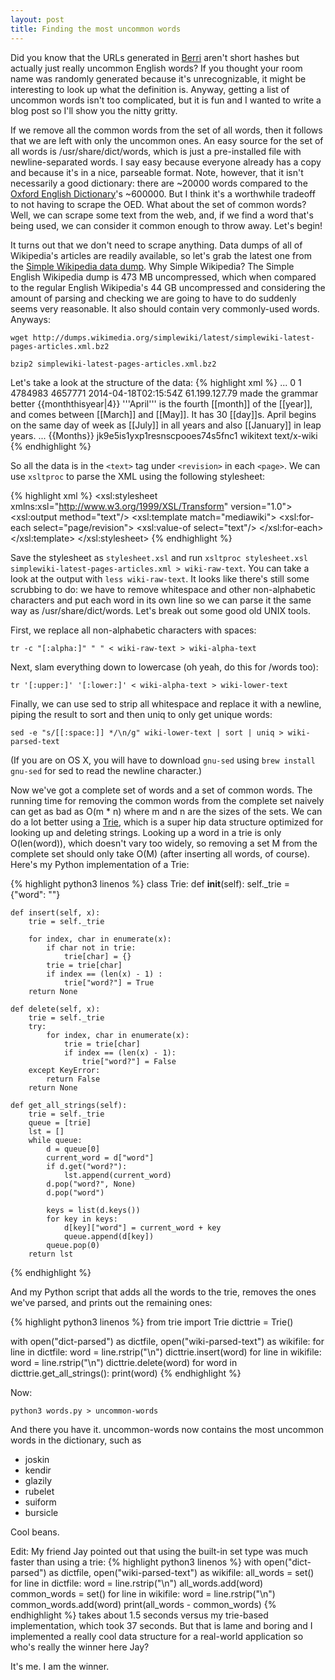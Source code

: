 ```yaml
---
layout: post
title: Finding the most uncommon words
---
```

Did you know that the URLs generated in [Berri](http://berri.io/) aren't
short hashes but actually just really uncommon English words? If you
thought your room name was randomly generated because it's
unrecognizable, it might be interesting to look up what the
definition is. Anyway, getting a list of uncommon words isn't
too complicated, but it is fun and I wanted to write a blog post
so I'll show you the nitty gritty.

If we remove all the common words from the set of all words,
then it follows that we are left with only the uncommon ones.
An easy source for the set of all words is /usr/share/dict/words,
which is just a pre-installed file with newline-separated words.
I say easy because everyone already has a copy and because it's
in a nice, parseable format. Note, however, that it isn't
necessarily a good dictionary: there are ~20000 words compared
to the [Oxford English Dictionary](http://www.oed.com/)'s  ~600000. But I think
it's a worthwhile tradeoff to not having to scrape the OED.
What about the set of common words? Well, we can scrape some
text from the web, and, if we find a word that's being used,
we can consider it common enough to throw away. Let's begin!

It turns out that we don't need to scrape anything. Data dumps
of all of Wikipedia's articles are readily available, so let's
grab the latest one from the [Simple Wikipedia data dump](http://dumps.wikimedia.org/simplewiki/latest/). Why
Simple Wikipedia? The Simple English Wikipedia dump is 473 MB
uncompressed, which when compared to the regular English
Wikipedia's 44 GB uncompressed and considering the amount of
parsing and checking we are going to have to do suddenly seems
very reasonable. It also should contain very commonly-used words. Anyways:

`wget http://dumps.wikimedia.org/simplewiki/latest/simplewiki-latest-pages-articles.xml.bz2`

`bzip2 simplewiki-latest-pages-articles.xml.bz2`

Let's take a look at the structure of the data:
{% highlight xml %}
<mediawiki xmlns="http://www.mediawiki.org/xml/export-0.9/" xmlns:xsi="http://www.w3.org/2001/XMLSchema-instance" xsi:schemaLocation="http://www.mediawiki.org/xml/export-0.9/ http://www.mediawiki.org/xml/export-0.9.xsd" version="0.9" xml:lang="en">
  <siteinfo>
    ...
  </siteinfo>
    <page>
    <title>April</title>
    <ns>0</ns>
    <id>1</id>
    <revision>
      <id>4784983</id>
      <parentid>4657771</parentid>
      <timestamp>2014-04-18T02:15:54Z</timestamp>
      <contributor>
        <ip>61.199.127.79</ip>
      </contributor>
      <comment>made the grammar better</comment>
      <text xml:space="preserve">{{monththisyear|4}}
'''April''' is the fourth [[month]] of the [[year]], and comes between [[March]] and [[May]]. It has 30 [[day]]s. April begins on the same day of week as [[July]] in all years and also [[January]] in leap years.
...
{{Months}}</text>
      <sha1>jk9e5is1yxp1resnscpooes74s5fnc1</sha1>
      <model>wikitext</model>
      <format>text/x-wiki</format>
    </revision>
  </page>
{% endhighlight %}

So all the data is in the `<text>` tag under `<revision>` in each
`<page>`. We can use `xsltproc` to parse the XML using the following stylesheet:

{% highlight xml %}
<xsl:stylesheet xmlns:xsl="http://www.w3.org/1999/XSL/Transform" version="1.0">
  <xsl:output method="text"/>
  <xsl:template match="mediawiki">
    <xsl:for-each select="page/revision">
      <xsl:value-of select="text"/>
    </xsl:for-each>
  </xsl:template>
</xsl:stylesheet>
{% endhighlight %}

Save the stylesheet as `stylesheet.xsl` and run
`xsltproc stylesheet.xsl simplewiki-latest-pages-articles.xml > wiki-raw-text`.
You can take a look at the output with `less wiki-raw-text`. It looks like
there's still some scrubbing to do: we have to remove whitespace and other
non-alphabetic characters and put each word in its own line so we can parse
it the same way as /usr/share/dict/words. Let's break out some good old UNIX tools.

First, we replace all non-alphabetic characters with spaces: 

`tr -c "[:alpha:]" " " < wiki-raw-text > wiki-alpha-text`

Next, slam everything down to lowercase (oh yeah, do this for /words too): 

`tr '[:upper:]' '[:lower:]' < wiki-alpha-text > wiki-lower-text`

Finally, we can use sed to strip all whitespace and replace it with a newline,
piping the result to sort and then uniq to only get unique words: 

`sed -e "s/[[:space:]] */\n/g" wiki-lower-text | sort | uniq > wiki-parsed-text`

(If you are on OS X, you will have to download `gnu-sed` using `brew install
gnu-sed` for sed to read the newline character.)

Now we've got a complete set of words and a set of common words. The running
time for removing the common words from the complete set naively can get as
bad as O(m * n) where m and n are the sizes of the sets. We can do a lot
better using a [Trie](http://en.wikipedia.org/wiki/Trie), which is a super hip data structure optimized for looking up and deleting
strings. Looking up a word in a trie is only O(len(word)), which doesn't vary
too widely, so removing a set M from the complete set should only take O(M)
(after inserting all words, of course). Here's my Python implementation of a Trie:

{% highlight python3 linenos %}
class Trie:
    def __init__(self):
        self._trie = {"word": ""}

    def insert(self, x):
        trie = self._trie

        for index, char in enumerate(x):
            if char not in trie:
                trie[char] = {}
            trie = trie[char]
            if index == (len(x) - 1) :
                trie["word?"] = True
        return None

    def delete(self, x):
        trie = self._trie
        try:
            for index, char in enumerate(x):
                trie = trie[char]
                if index == (len(x) - 1):
                    trie["word?"] = False
        except KeyError:
            return False
        return None

    def get_all_strings(self):
        trie = self._trie
        queue = [trie]
        lst = []
        while queue:
            d = queue[0]
            current_word = d["word"]
            if d.get("word?"):
                lst.append(current_word)
            d.pop("word?", None)
            d.pop("word")

            keys = list(d.keys())
            for key in keys:
                d[key]["word"] = current_word + key
                queue.append(d[key])
            queue.pop(0)
        return lst
{% endhighlight %}

And my Python script that adds all the words to the trie, removes the
ones we've parsed, and prints out the remaining ones:

{% highlight python3 linenos %}
from trie import Trie
dicttrie = Trie()

with open("dict-parsed") as dictfile, open("wiki-parsed-text") as wikifile:
    for line in dictfile:
        word = line.rstrip("\n")
        dicttrie.insert(word)
    for line in wikifile:
        word = line.rstrip("\n")
        dicttrie.delete(word)
    for word in dicttrie.get_all_strings():
        print(word)
{% endhighlight %}

Now:

`python3 words.py > uncommon-words`

And there you have it. uncommon-words now contains the most uncommon words in the dictionary, such as

+ joskin
+ kendir
+ glazily
+ rubelet
+ suiform
+ bursicle

Cool beans.

Edit: My friend Jay pointed out that using the built-in set type was much faster than
using a trie:
{% highlight python3 linenos %}
with open("dict-parsed") as dictfile, open("wiki-parsed-text") as wikifile:
    all_words = set()
    for line in dictfile:
        word = line.rstrip("\n")
        all_words.add(word)
    common_words = set()
    for line in wikifile:
        word = line.rstrip("\n")
        common_words.add(word)
    print(all_words - common_words)
{% endhighlight %}
takes about 1.5 seconds versus my trie-based implementation, which took 37 seconds.
But that is lame and boring and I implemented a really cool data structure for a real-world application so who's really the winner here Jay?

It's me. I am the winner.
